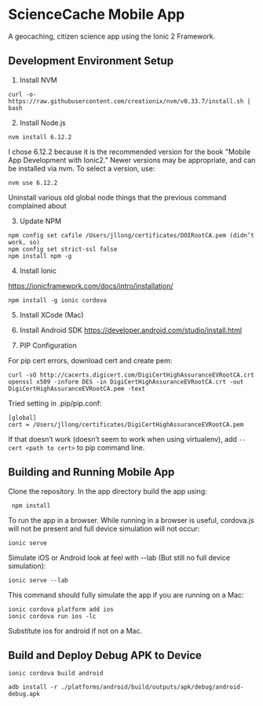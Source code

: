 ScienceCache Mobile App
=======================

A geocaching, citizen science app using the Ionic 2 Framework.

Development Environment Setup
-----------------------------
1. Install NVM
```
curl -o- https://raw.githubusercontent.com/creationix/nvm/v0.33.7/install.sh | bash
```
2. Install Node.js 
```
nvm install 6.12.2
```
I chose 6.12.2 because it is the recommended version for the book "Mobile App Development with Ionic2."
Newer versions may be appropriate, and can be installed via nvm. To select a version, use:
```
nvm use 6.12.2
```
Uninstall various old global node things that the previous command complained about

3. Update NPM
```
npm config set cafile /Users/jllong/certificates/DOIRootCA.pem (didn’t work, so)
npm config set strict-ssl false
npm install npm -g
```


4. Install Ionic 

https://ionicframework.com/docs/intro/installation/
```
npm install -g ionic cordova
```

5. Install XCode (Mac)
6. Install Android SDK https://developer.android.com/studio/install.html

7. PIP Configuration

For pip cert errors, download cert and create pem:
```
curl -sO http://cacerts.digicert.com/DigiCertHighAssuranceEVRootCA.crt
openssl x509 -inform DES -in DigiCertHighAssuranceEVRootCA.crt -out DigiCertHighAssuranceEVRootCA.pem -text
```
Tried setting in .pip/pip.conf:
```
[global]
cert = /Users/jllong/certificates/DigiCertHighAssuranceEVRootCA.pem
```

If that doesn’t work  (doesn’t seem to work when using virtualenv), add ```--cert <path to cert>``` to pip command line.

Building and Running Mobile App
-------------------------------
Clone the repository.  In the app directory build the app using:
```
 npm install
```

To run the app in a browser. While running in a browser is useful, cordova.js will not be present and full device simulation will not occur:
```
ionic serve
```

Simulate iOS or Android look at feel with --lab (But still no full device simulation):
```
ionic serve --lab
```

This command should fully simulate the app if you are running on a Mac:
```
ionic cordova platform add ios
ionic cordova run ios -lc
```
Substitute ios for android if not on a Mac.

Build and Deploy Debug APK to Device
------------------------------------
```
ionic cordova build android

adb install -r ./platforms/android/build/outputs/apk/debug/android-debug.apk
```
